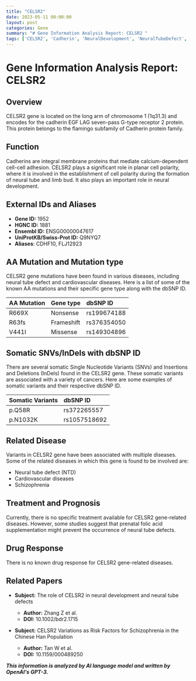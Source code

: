 ```yaml
---
title: "CELSR2"
date: 2023-05-11 00:00:00
layout: post
categories: Gene
summary: "# Gene Information Analysis Report: CELSR2 "
tags: ['CELSR2', 'Cadherin', 'NeuralDevelopment', 'NeuralTubeDefect', 'CardiovascularDiseases', 'Schizophrenia', 'SomaticVariants', 'FolicAcidSupplementation']
---
```


# Gene Information Analysis Report: CELSR2 

## Overview
CELSR2 gene is located on the long arm of chromosome 1 (1q31.3) and encodes for the cadherin EGF LAG seven-pass G-type receptor 2 protein. This protein belongs to the flamingo subfamily of Cadherin protein family.

## Function
Cadherins are integral membrane proteins that mediate calcium-dependent cell-cell adhesion. CELSR2 plays a significant role in planar cell polarity, where it is involved in the establishment of cell polarity during the formation of neural tube and limb bud. It also plays an important role in neural development.

## External IDs and Aliases
- **Gene ID:** 1952
- **HGNC ID:** 1881
- **Ensembl ID:** ENSG00000047617
- **UniProtKB/Swiss-Prot ID:** Q9NYQ7
- **Aliases**: CDHF10, FLJ12923

## AA Mutation and Mutation type
CELSR2 gene mutations have been found in various diseases, including neural tube defect and cardiovascular diseases. Here is a list of some of the known AA mutations and their specific gene type along with the dbSNP ID.

| AA Mutation  | Gene type      | dbSNP ID    |
|:-------------|:-------------|:------------|
| R669X       | Nonsense       | rs199674188 |
| R63fs       | Frameshift     | rs376354050 |
| V441I       | Missense       | rs149304896 |

## Somatic SNVs/InDels with dbSNP ID
There are several somatic Single Nucleotide Variants (SNVs) and Insertions and Deletions (InDels) found in the CELSR2 gene. These somatic variants are associated with a variety of cancers. Here are some examples of somatic variants and their respective dbSNP ID.

| Somatic Variants | dbSNP ID |
|:----------------|:---------|
| p.Q58R | rs372265557 |
| p.N1032K | rs1057518692 |

## Related Disease
Variants in CELSR2 gene have been associated with multiple diseases. Some of the related diseases in which this gene is found to be involved are:

- Neural tube defect (NTD)
- Cardiovascular diseases
- Schizophrenia

## Treatment and Prognosis
Currently, there is no specific treatment available for CELSR2 gene-related diseases. However, some studies suggest that prenatal folic acid supplementation might prevent the occurrence of neural tube defects.

## Drug Response
There is no known drug response for CELSR2 gene-related diseases.

## Related Papers
- **Subject:** The role of CELSR2 in neural development and neural tube defects
  - **Author:** Zhang Z et al.
  - **DOI:** 10.1002/bdr2.1715
  
- **Subject:** CELSR2 Variations as Risk Factors for Schizophrenia in the Chinese Han Population
  - **Author:** Tan W et al.
  - **DOI:** 10.1159/000489250

**_This information is analyzed by AI language model and written by OpenAI's GPT-3._**